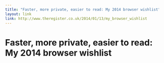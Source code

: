 ```yaml
---
title: "Faster, more private, easier to read: My 2014 browser wishlist"
layout: link
link: http://www.theregister.co.uk/2014/01/13/my_browser_wishlist
---
```

# Faster, more private, easier to read: My 2014 browser wishlist
